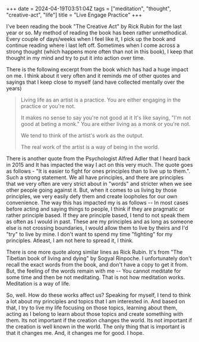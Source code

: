 +++
date = 2024-04-19T03:51:04Z
tags = ["meditation", "thought", "creative-act", "life"]
title = "Live Engage Practice"
+++

I've been reading the book "The Creative Act" by Rick Rubin for the last year or so. My method of reading the book has been rather unmethodical. Every couple of days/weeks when I feel like it, I pick up the book and continue reading where i last left off. Sometimes when I come across a strong thought (which happens more often than not in this book), I keep that thought in my mind and try to put it into action over time.

There is the following excerpt from the book which has had a huge impact on me. I think about it very often and it reminds me of other quotes and sayings that I keep close to myself (and have collected mentally over the years)

> Living life as an artist is a practice.
> You are either engaging in the practice or you're not.
>
> It makes no sense to say you're not good at it
> It's like saying, "I'm not good at beting a monk."
> You are either living as a monk or you're not.
>
> We tend to think of the artist's work as the output.
>
> The real work of the artist is a way of being in the world.

There is another quote from the Psychologist Alfred Adler that I heard back in 2015 and It has impacted the way I act on this very much. The quote goes as follows - "It is easier to fight for ones principles than to live up to them.". Such a strong statement. We all have principles, and there are principles that we very often are very strict about in "words" and stricter when we see other people going against it. But, when it comes to us living by those principles, we very easily defy them and create loopholes for our own convenience. The way this has impacted my is as follows -- In most cases before acting and saying things to people, I think if they are pragmatic or rather principle based. If they are principle based, I tend to not speak them as often as I would in past. These are my principles and as long as someone else is not crossing boundaries, I would allow them to live by theirs and I'd "try" to live by mine. I don't want to spend my time "fighting" for my principles. Atleast, I am not here to spread it, I think.


There is one more quote along similar lines as Rick Rubin. It's from "The Tibetian book of living and dying" by Sogyal Rinpoche. I unfortunately don't recall the exact words from the book, and don't have a copy to get it from. But, the feeling of the words remain with me -- You cannot meditate for some time and then be not meditating. That is not how meditation works. Meditation is a way of life.

So, well. How do these works affect us? Speaking for myself, I tend to think a lot about my principles and topics that I am interested in. And based on that, I try to live my life focusing on those topics, learning about them, acting as I belong to learn about those topics and create something with them. Its not important if the creation changes the world. Its not important if the creation is well known in the world. The only thing that is important is that it changes me. And, it changes me for good. I hope.
